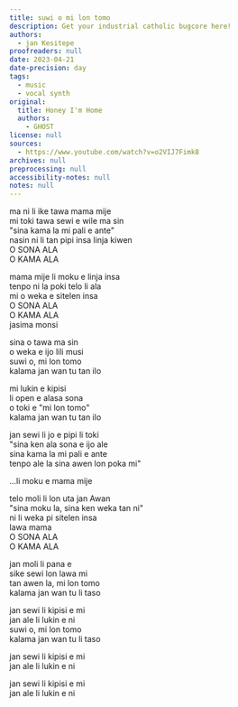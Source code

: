 ```yaml
---
title: suwi o mi lon tomo
description: Get your industrial catholic bugcore here!
authors:
  - jan Kesitepe
proofreaders: null
date: 2023-04-21
date-precision: day
tags:
  - music
  - vocal synth
original:
  title: Honey I'm Home
  authors:
    - GHOST
license: null
sources:
  - https://www.youtube.com/watch?v=o2VIJ7Fimk8
archives: null
preprocessing: null
accessibility-notes: null
notes: null
---
```


ma ni li ike tawa mama mije  
mi toki tawa sewi e wile ma sin  
"sina kama la mi pali e ante"  
nasin ni li tan pipi insa linja kiwen  
O SONA ALA  
O KAMA ALA

mama mije li moku e linja insa  
tenpo ni la poki telo li ala  
mi o weka e sitelen insa  
O SONA ALA  
O KAMA ALA  
jasima monsi

sina o tawa ma sin  
o weka e ijo lili musi  
suwi o, mi lon tomo  
kalama jan wan tu tan ilo

mi lukin e kipisi  
li open e alasa sona  
o toki e "mi lon tomo"  
kalama jan wan tu tan ilo

jan sewi li jo e pipi li toki  
"sina ken ala sona e ijo ale  
sina kama la mi pali e ante  
tenpo ale la sina awen lon poka mi"

...li moku e mama mije

telo moli li lon uta jan Awan  
"sina moku la, sina ken weka tan ni"  
ni li weka pi sitelen insa  
lawa mama  
O SONA ALA  
O KAMA ALA

jan moli li pana e  
sike sewi lon lawa mi  
tan awen la, mi lon tomo  
kalama jan wan tu li taso

jan sewi li kipisi e mi  
jan ale li lukin e ni  
suwi o, mi lon tomo  
kalama jan wan tu li taso

jan sewi li kipisi e mi  
jan ale li lukin e ni

jan sewi li kipisi e mi  
jan ale li lukin e ni
